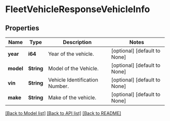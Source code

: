 # FleetVehicleResponseVehicleInfo

## Properties
Name | Type | Description | Notes
------------ | ------------- | ------------- | -------------
**year** | **i64** | Year of the vehicle. | [optional] [default to None]
**model** | **String** | Model of the Vehicle. | [optional] [default to None]
**vin** | **String** | Vehicle Identification Number. | [optional] [default to None]
**make** | **String** | Make of the vehicle. | [optional] [default to None]

[[Back to Model list]](../README.md#documentation-for-models) [[Back to API list]](../README.md#documentation-for-api-endpoints) [[Back to README]](../README.md)


